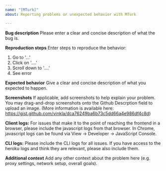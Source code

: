 ```yaml
---
name: "[MTurk]"
about: Reporting problems or unexpected behavior with MTurk

---
```


**Bug description**
Please enter a clear and concise description of what the bug is.

**Reproduction steps**
Enter steps to reproduce the behavior:
1. Go to '...'
2. Click on '....'
3. Scroll down to '....'
4. See error

**Expected behavior**
Give a clear and concise description of what you expected to happen.

**Screenshots**
If applicable, add screenshots to help explain your problem. You may drag-and-drop
screenshots onto the Github Descrption field to upload an image.
(More information is available here:
https://gist.github.com/vinkla/dca76249ba6b73c5dd66a4e986df4c8d)

**Client logs:**
For issues that make it to the point of reaching the frontend in a browser,
please include the javascript logs from that browser. In Chrome, javascript
logs can be found via View -> Developer -> JavaScript Console.

**CLI logs:**
Please include the CLI logs for all issues. If you have access to the heroku logs
and think they are relevant, please also include them.

**Additional context**
Add any other context about the problem here (e.g.  proxy settings, network
setup, overall goals).
